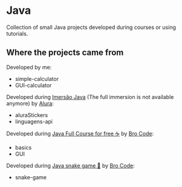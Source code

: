 # Java

Collection of small Java projects developed during courses or using tutorials.

## Where the projects came from

Developed by me:

-   simple-calculator
-   GUI-calculator

Developed during [Imersão Java](https://www.youtube.com/watch?v=xt887SyYe7A) (The full immersion is not available anymore) by [Alura](https://www.youtube.com/@Alura):

-   aluraStickers
-   linguagens-api

Developed during [Java Full Course for free ☕](https://www.youtube.com/watch?v=xk4_1vDrzzo) by [Bro Code](https://www.youtube.com/@BroCodez):

-   basics
-   GUI

Developed during [Java snake game 🐍](https://www.youtube.com/watch?v=bI6e6qjJ8JQ) by [Bro Code](https://www.youtube.com/@BroCodez):

-   snake-game
